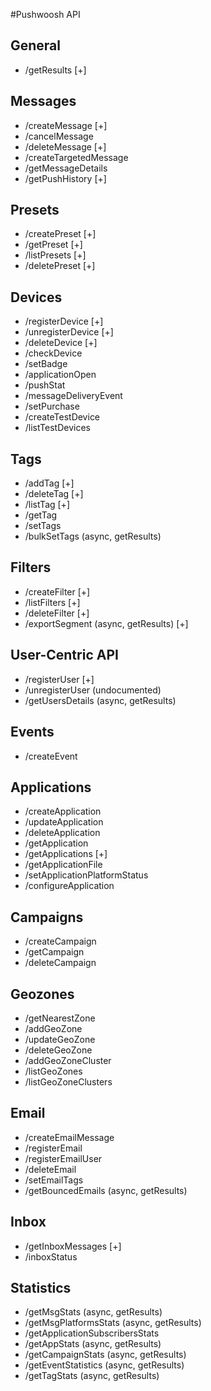 #Pushwoosh API

General
-------
* /getResults [+]


Messages
-------
* /createMessage [+]
* /cancelMessage
* /deleteMessage [+]
* /createTargetedMessage
* /getMessageDetails
* /getPushHistory [+]


Presets
-------
* /createPreset [+]
* /getPreset [+]
* /listPresets [+]
* /deletePreset [+]


Devices
-------
* /registerDevice [+]
* /unregisterDevice [+]
* /deleteDevice [+]
* /checkDevice
* /setBadge
* /applicationOpen
* /pushStat
* /messageDeliveryEvent
* /setPurchase
* /createTestDevice
* /listTestDevices


Tags
----
* /addTag [+]
* /deleteTag [+]
* /listTag [+]
* /getTag
* /setTags
* /bulkSetTags (async, getResults)


Filters
-------
* /createFilter [+]
* /listFilters [+]
* /deleteFilter [+]
* /exportSegment (async, getResults) [+]


User-Centric API
----------------
* /registerUser [+]
* /unregisterUser (undocumented)
* /getUsersDetails (async, getResults)


Events
------
* /createEvent


Applications
------------
* /createApplication
* /updateApplication
* /deleteApplication
* /getApplication
* /getApplications [+]
* /getApplicationFile
* /setApplicationPlatformStatus
* /configureApplication


Campaigns
---------
* /createCampaign
* /getCampaign
* /deleteCampaign


Geozones
--------
* /getNearestZone
* /addGeoZone
* /updateGeoZone
* /deleteGeoZone
* /addGeoZoneCluster
* /listGeoZones
* /listGeoZoneClusters


Email
-----
* /createEmailMessage
* /registerEmail
* /registerEmailUser
* /deleteEmail
* /setEmailTags
* /getBouncedEmails (async, getResults)


Inbox
-----
* /getInboxMessages [+]
* /inboxStatus


Statistics
----------
* /getMsgStats (async, getResults)
* /getMsgPlatformsStats (async, getResults)
* /getApplicationSubscribersStats 
* /getAppStats (async, getResults)
* /getCampaignStats (async, getResults)
* /getEventStatistics (async, getResults)
* /getTagStats (async, getResults)